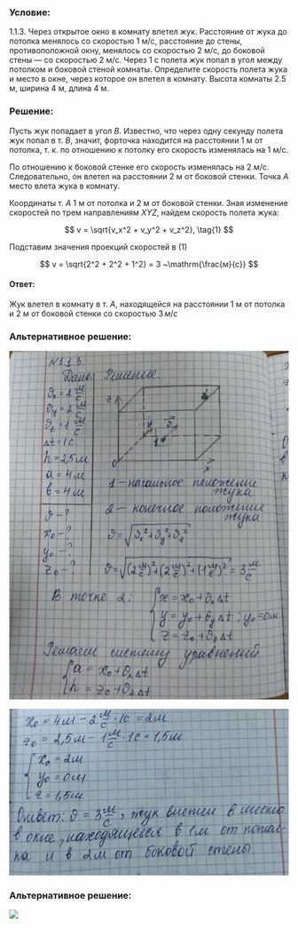 ###  Условие:

$1.1.3.$ Через открытое окно в комнату влетел жук. Расстояние от жука до потолка менялось со скоростью $1\text{ м/с}$, расстояние до стены, противоположной окну, менялось со скоростью $2\text{ м/с}$, до боковой стены — со скоростью $2\text{ м/с}$. Через $1\text{ с}$ полета жук попал в угол между потолком и боковой стеной комнаты. Определите скорость полета жука и место в окне, через которое он влетел в комнату. Высота комнаты $2.5\text{ м}$, ширина $4\text{ м}$, длина $4\text{ м}$.

###  Решение:

Пусть жук попадает в угол $B$. Известно, что через одну секунду полета жук попал в т. $B$, значит, форточка находится на расстоянии $1\text{ м}$ от потолка, т. к. по отношению к потолку его скорость изменялась на $1\text{ м/с}$.

По отношению к боковой стенке его скорость изменялась на $2\text{ м/с}$. Следовательно, он влетел на расстоянии $2\text{ м}$ от боковой стенки. Точка $A$ место влета жука в комнату.

Координаты т. $A$ $1\text{ м}$ от потолка и $2\text{ м}$ от боковой стенки. Зная изменение скоростей по трем направлениям $XYZ$, найдем скорость полета жука:

$$
v = \sqrt{v_x^2 + v_y^2 + v_z^2}, \tag{1}
$$

Подставим значения проекций скоростей в $(1)$

$$
v = \sqrt{2^2 + 2^2 + 1^2} = 3 ~\mathrm{\frac{м}{c}}
$$

####  Ответ:

Жук влетел в комнату в т. $А$, находящейся на расстоянии $1$ м от потолка и $2$ м от боковой стенки со скоростью $3\, м/с$

###  Альтернативное решение:

![|812x1012, 50%](../../img/1.1.3/01.jpg)

![|762x453, 50%](../../img/1.1.3/02.jpg)

###  Альтернативное решение:

![](https://www.youtube.com/embed/jzRyYIb2-ks)